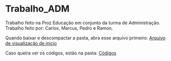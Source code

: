 # Trabalho_ADM
Trabalho feito na Proz Educação em conjunto da turma de Administração.
Trabalho feito por: Carlos, Marcus, Pedro e Ramon.

Quando baixar e descompactar a pasta, abra esse arquivo primeiro:
<a href="Inicio-Menu/index.html">Arquivo de visualização de inicio</a>

Caso queira ver os códigos, estão na pasta: 
<a href="pagina">Códigos</a>
